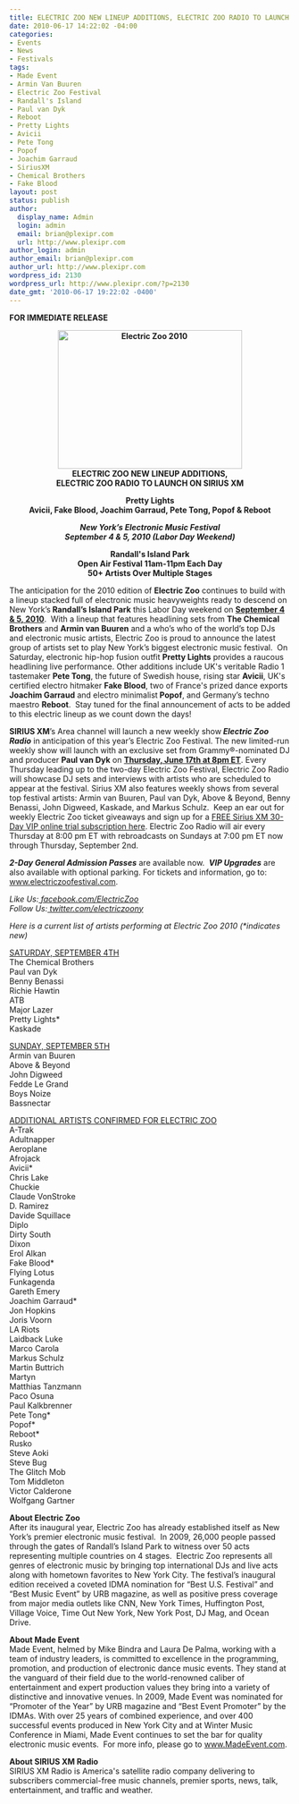 ```yaml
---
title: ELECTRIC ZOO NEW LINEUP ADDITIONS, ELECTRIC ZOO RADIO TO LAUNCH ON SIRIUS XM
date: 2010-06-17 14:22:02 -04:00
categories:
- Events
- News
- Festivals
tags:
- Made Event
- Armin Van Buuren
- Electric Zoo Festival
- Randall's Island
- Paul van Dyk
- Reboot
- Pretty Lights
- Avicii
- Pete Tong
- Popof
- Joachim Garraud
- SiriusXM
- Chemical Brothers
- Fake Blood
layout: post
status: publish
author:
  display_name: Admin
  login: admin
  email: brian@plexipr.com
  url: http://www.plexipr.com
author_login: admin
author_email: brian@plexipr.com
author_url: http://www.plexipr.com
wordpress_id: 2130
wordpress_url: http://www.plexipr.com/?p=2130
date_gmt: '2010-06-17 19:22:02 -0400'
---
```


<p><strong>FOR IMMEDIATE RELEASE</strong></p>
<p style="text-align: center;"><strong><a href="http://www.electriczoofestival.com"><img class="size-full wp-image-2131 aligncenter" title="Electric Zoo 2010" src="http://www.plexipr.com/wp-content/uploads/2010/06/EZ2010_logo_white.gif" alt="Electric Zoo 2010" width="330" height="248" /></a><br />
</strong><strong>ELECTRIC ZOO NEW LINEUP ADDITIONS,<br />
ELECTRIC ZOO RADIO TO LAUNCH ON SIRIUS XM </strong></p>
<p style="text-align: center;">
<p style="text-align: center;"><strong>Pretty Lights<br />
Avicii, Fake Blood, Joachim Garraud, Pete Tong, Popof &amp; Reboot</strong></p>
<p style="text-align: center;">
<p style="text-align: center;"><strong><em>New York’s Electronic Music Festival<br />
September 4 &amp; 5, 2010 (Labor Day Weekend) </em></strong></p>
<p style="text-align: center;">
<p style="text-align: center;"><strong>Randall's Island Park</strong> <strong><br />
Open Air Festival 11am-11pm Each Day<br />
50+ Artists Over Multiple Stages</strong></p>
<p>The anticipation for the 2010 edition of <strong>Electric Zoo</strong> continues to build with a lineup stacked full of electronic music heavyweights ready to descend on New York’s<strong> Randall’s Island Park</strong> this Labor Day weekend on <span style="text-decoration: underline;"><strong>September 4 &amp; 5, 2010</strong></span>.  With a lineup that features headlining sets from <strong>The Chemical Brothers</strong> and <strong>Armin van Buuren</strong> and a who’s who of the world’s top DJs and electronic music artists, Electric Zoo is proud to announce the latest group of artists set to play New York’s biggest electronic music festival.  On Saturday, electronic hip-hop fusion outfit <strong>Pretty Lights</strong> provides a raucous headlining live performance. Other additions include UK's veritable Radio 1 tastemaker <strong>Pete Tong</strong>, the future of Swedish house, rising star <strong>Avicii</strong>, UK's certified electro hitmaker <strong>Fake Blood</strong>, two of France's prized dance exports <strong>Joachim Garraud</strong> and electro minimalist<strong> Popof</strong>, and Germany’s techno maestro <strong>Reboot</strong>.  Stay tuned for the final announcement of acts to be added to this electric lineup as we count down the days!</p>
<p><strong>SIRIUS XM</strong>’s Area channel will launch a new weekly show<em><strong> Electric Zoo Radio</strong></em> in anticipation of this year’s Electric Zoo Festival. The new limited-run weekly show will launch with an exclusive set from Grammy®-nominated DJ and producer <strong>Paul van Dyk</strong> on <span style="text-decoration: underline;"><strong>Thursday, June 17th at 8pm ET</strong></span>. Every Thursday leading up to the two-day Electric Zoo Festival, Electric Zoo Radio will showcase DJ sets and interviews with artists who are scheduled to appear at the festival. Sirius XM also features weekly shows from several top festival artists: Armin van Buuren, Paul van Dyk, Above &amp; Beyond, Benny Benassi, John Digweed, Kaskade, and Markus Schulz.  Keep an ear out for weekly Electric Zoo ticket giveaways and sign up for a <a href="https://home.sirius.com/sirpromosetupview.do?utm_campaign=SIR30DAYTRIAL&amp;utm_source=HNSI&amp;utm_medium=ESTOREHP">FREE Sirius XM 30-Day VIP online trial subscription here</a>. Electric Zoo Radio will air every Thursday at 8:00 pm ET with rebroadcasts on Sundays at 7:00 pm ET now through Thursday, September 2nd.</p>
<p><em><strong>2-Day General Admission Passes</strong></em> are available now.  <em><strong>VIP Upgrades</strong></em> are also available with optional parking. For tickets and information, go to: <a href="http://">www.electriczoofestival.com</a>.</p>
<p><em>Like Us:<a href="http://www. facebook.com/ElectricZoo"> facebook.com/ElectricZoo</a><br />
Follow Us:<a href="http://www.twitter.com/electriczoony"> twitter.com/electriczoony</a></em></p>
<p><em>Here is a current list of artists performing at Electric Zoo 2010 (*indicates new)</em></p>
<p><span style="text-decoration: underline;">SATURDAY, SEPTEMBER 4TH</span><br />
The Chemical Brothers<br />
Paul van Dyk<br />
Benny Benassi<br />
Richie Hawtin<br />
ATB<br />
Major Lazer<br />
Pretty Lights*<br />
Kaskade</p>
<p><span style="text-decoration: underline;">SUNDAY, SEPTEMBER 5TH</span><br />
Armin van Buuren<br />
Above &amp; Beyond<br />
John Digweed<br />
Fedde Le Grand<br />
Boys Noize<br />
Bassnectar</p>
<p><span style="text-decoration: underline;">ADDITIONAL ARTISTS CONFIRMED FOR ELECTRIC ZOO</span><br />
A-Trak<br />
Adultnapper<br />
Aeroplane<br />
Afrojack<br />
Avicii*<br />
Chris Lake<br />
Chuckie<br />
Claude VonStroke<br />
D. Ramirez<br />
Davide Squillace<br />
Diplo<br />
Dirty South<br />
Dixon<br />
Erol Alkan<br />
Fake Blood*<br />
Flying Lotus<br />
Funkagenda<br />
Gareth Emery<br />
Joachim Garraud*<br />
Jon Hopkins<br />
Joris Voorn<br />
LA Riots<br />
Laidback Luke<br />
Marco Carola<br />
Markus Schulz<br />
Martin Buttrich<br />
Martyn<br />
Matthias Tanzmann<br />
Paco Osuna<br />
Paul Kalkbrenner<br />
Pete Tong*<br />
Popof*<br />
Reboot*<br />
Rusko<br />
Steve Aoki<br />
Steve Bug<br />
The Glitch Mob<br />
Tom Middleton<br />
Victor Calderone<br />
Wolfgang Gartner</p>
<p><strong>About Electric Zoo</strong><br />
After its inaugural year, Electric Zoo has already established itself as New York’s premier electronic music festival.  In 2009, 26,000 people passed through the gates of Randall’s Island Park to witness over 50 acts representing multiple countries on 4 stages.  Electric Zoo represents all genres of electronic music by bringing top international DJs and live acts along with hometown favorites to New York City. The festival’s inaugural edition received a coveted IDMA nomination for “Best U.S. Festival” and “Best Music Event” by URB magazine, as well as positive press coverage from major media outlets like CNN, New York Times, Huffington Post, Village Voice, Time Out New York, New York Post, DJ Mag, and Ocean Drive.</p>
<p><strong>About Made Event</strong><br />
Made Event, helmed by Mike Bindra and Laura De Palma, working with a team of industry leaders, is committed to excellence in the programming, promotion, and production of electronic dance music events. They stand at the vanguard of their field due to the world-renowned caliber of entertainment and expert production values they bring into a variety of distinctive and innovative venues. In 2009, Made Event was nominated for “Promoter of the Year” by URB magazine and “Best Event Promoter” by the IDMAs. With over 25 years of combined experience, and over 400 successful events produced in New York City and at Winter Music Conference in Miami, Made Event continues to set the bar for quality electronic music events.  For more info, please go to <a href="http://">www.MadeEvent.com</a>.</p>
<p><strong>About SIRIUS XM Radio</strong><br />
SIRIUS XM Radio is America's satellite radio company delivering to subscribers commercial-free music channels, premier sports, news, talk, entertainment, and traffic and weather.</p>
